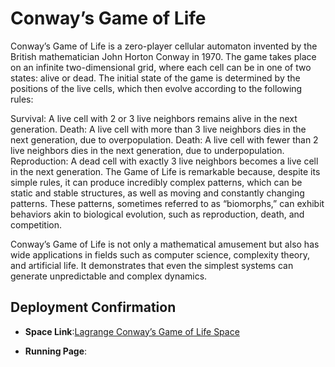# Conway’s Game of Life

Conway’s Game of Life is a zero-player cellular automaton invented by the British mathematician John Horton Conway in 1970. The game takes place on an infinite two-dimensional grid, where each cell can be in one of two states: alive or dead. The initial state of the game is determined by the positions of the live cells, which then evolve according to the following rules:

Survival: A live cell with 2 or 3 live neighbors remains alive in the next generation.
Death: A live cell with more than 3 live neighbors dies in the next generation, due to overpopulation.
Death: A live cell with fewer than 2 live neighbors dies in the next generation, due to underpopulation.
Reproduction: A dead cell with exactly 3 live neighbors becomes a live cell in the next generation.
The Game of Life is remarkable because, despite its simple rules, it can produce incredibly complex patterns, which can be static and stable structures, as well as moving and constantly changing patterns. These patterns, sometimes referred to as “biomorphs,” can exhibit behaviors akin to biological evolution, such as reproduction, death, and competition.

Conway’s Game of Life is not only a mathematical amusement but also has wide applications in fields such as computer science, complexity theory, and artificial life. It demonstrates that even the simplest systems can generate unpredictable and complex dynamics.
## Deployment Confirmation

- **Space Link**:[Lagrange Conway’s Game of Life Space](https://lagrangedao.org/spaces/0x835E98f15640348040C5B9a24E7fd47e872d60D5/GameOfLife/app)



- **Running Page**:
